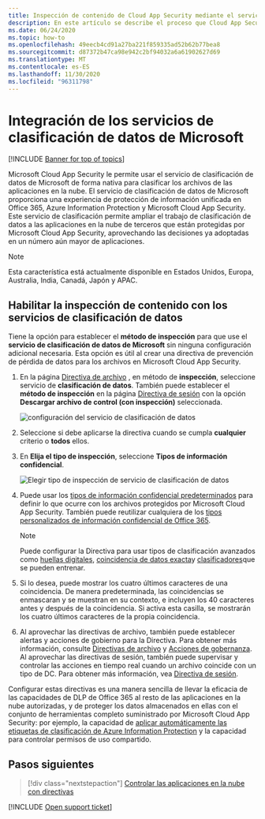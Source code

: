 ```yaml
---
title: Inspección de contenido de Cloud App Security mediante el servicio de clasificación de datos de Microsoft
description: En este artículo se describe el proceso que Cloud App Security sigue al realizar la inspección de contenido de DLP mediante el servicio de clasificación de datos de Microsoft.
ms.date: 06/24/2020
ms.topic: how-to
ms.openlocfilehash: 49eecb4cd91a27ba221f859335ad52b62b77bea8
ms.sourcegitcommit: d87372b47ca98e942c2bf94032a6a61902627d69
ms.translationtype: MT
ms.contentlocale: es-ES
ms.lasthandoff: 11/30/2020
ms.locfileid: "96311798"
---
```

# <a name="microsoft-data-classification-services-integration"></a>Integración de los servicios de clasificación de datos de Microsoft

[!INCLUDE [Banner for top of topics](includes/banner.md)]

Microsoft Cloud App Security le permite usar el servicio de clasificación de datos de Microsoft de forma nativa para clasificar los archivos de las aplicaciones en la nube. El servicio de clasificación de datos de Microsoft proporciona una experiencia de protección de información unificada en Office 365, Azure Information Protection y Microsoft Cloud App Security. Este servicio de clasificación permite ampliar el trabajo de clasificación de datos a las aplicaciones en la nube de terceros que están protegidas por Microsoft Cloud App Security, aprovechando las decisiones ya adoptadas en un número aún mayor de aplicaciones.

>[!NOTE]
> Esta característica está actualmente disponible en Estados Unidos, Europa, Australia, India, Canadá, Japón y APAC.

## <a name="enable-content-inspection-with-data-classification-services"></a>Habilitar la inspección de contenido con los servicios de clasificación de datos

Tiene la opción para establecer el **método de inspección** para que use el **servicio de clasificación de datos de Microsoft** sin ninguna configuración adicional necesaria. Esta opción es útil al crear una directiva de prevención de pérdida de datos para los archivos en Microsoft Cloud App Security.

1. En la página [Directiva de archivo](data-protection-policies.md) , en método de **inspección**, seleccione servicio de **clasificación de datos**. También puede establecer el **método de inspección** en la página [Directiva de sesión](session-policy-aad.md) con la opción **Descargar archivo de control (con inspección)** seleccionada.

    ![configuración del servicio de clasificación de datos](media/dcs-enable.png)
2. Seleccione si debe aplicarse la directiva cuando se cumpla **cualquier** criterio o **todos** ellos.
3. En **Elija el tipo de inspección**, seleccione **Tipos de información confidencial**.

    ![Elegir tipo de inspección de servicio de clasificación de datos](media/dcs-sensitive-information-type.png)

4. Puede usar los [tipos de información confidencial predeterminados](https://support.office.com/article/what-the-sensitive-information-types-look-for-fd505979-76be-4d9f-b459-abef3fc9e86b) para definir lo que ocurre con los archivos protegidos por Microsoft Cloud App Security. También puede reutilizar cualquiera de los [tipos personalizados de información confidencial de Office 365](https://support.office.com/article/create-a-custom-sensitive-information-type-82c382a5-b6db-44fd-995d-b333b3c7fc30).
    > [!NOTE]
    > Puede configurar la Directiva para usar tipos de clasificación avanzados como [huellas digitales](/microsoft-365/compliance/document-fingerprinting?view=o365-worldwide&preserve-view=true), [coincidencia de datos exacta](/microsoft-365/compliance/create-custom-sensitive-information-types-with-exact-data-match-based-classification)y [clasificadores](/microsoft-365/compliance/classifier-getting-started-with)que se pueden entrenar.

5. Si lo desea, puede mostrar los cuatro últimos caracteres de una coincidencia. De manera predeterminada, las coincidencias se enmascaran y se muestran en su contexto, e incluyen los 40 caracteres antes y después de la coincidencia. Si activa esta casilla, se mostrarán los cuatro últimos caracteres de la propia coincidencia.

6. Al aprovechar las directivas de archivo, también puede establecer alertas y acciones de gobierno para la Directiva. Para obtener más información, consulte [Directivas de archivo](data-protection-policies.md) y [Acciones de gobernanza](governance-actions.md). Al aprovechar las directivas de sesión, también puede supervisar y controlar las acciones en tiempo real cuando un archivo coincide con un tipo de DC. Para obtener más información, vea [Directiva de sesión](session-policy-aad.md).

Configurar estas directivas es una manera sencilla de llevar la eficacia de las capacidades de DLP de Office 365 al resto de las aplicaciones en la nube autorizadas, y de proteger los datos almacenados en ellas con el conjunto de herramientas completo suministrado por Microsoft Cloud App Security: por ejemplo, la capacidad de [aplicar automáticamente las etiquetas de clasificación de Azure Information Protection](azip-integration.md) y la capacidad para controlar permisos de uso compartido.

## <a name="next-steps"></a>Pasos siguientes

> [!div class="nextstepaction"]
> [Controlar las aplicaciones en la nube con directivas](control-cloud-apps-with-policies.md)

[!INCLUDE [Open support ticket](includes/support.md)]
